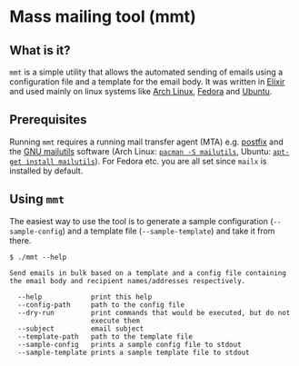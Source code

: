 # Mass mailing tool (mmt)

## What is it?
`mmt` is a simple utility that allows the automated sending of emails using a configuration file and a template for the email body.
It was written in [Elixir](http://elixir-lang.org/) and used mainly on linux systems like [Arch Linux](https://www.archlinux.org/), [Fedora](https://getfedora.org/) and [Ubuntu](http://www.ubuntu.com/).

## Prerequisites
Running `mmt` requires a running mail transfer agent (MTA) e.g. [postfix](http://www.postfix.org/) and the [GNU mailutils](https://www.gnu.org/software/mailutils/mailutils.html) software (Arch Linux: [`pacman -S mailutils`](https://www.archlinux.org/packages/?sort=&q=mailutils&maintainer=&flagged=), Ubuntu: [`apt-get install mailutils`](http://packages.ubuntu.com/search?keywords=mailutils)). For Fedora etc. you are all set since `mailx` is installed by default.

## Using `mmt`
The easiest way to use the tool is to generate a sample configuration (`--sample-config`) and a template file (`--sample-template`) and take it from there.

    $ ./mmt --help

    Send emails in bulk based on a template and a config file containing
    the email body and recipient names/addresses respectively.

      --help            print this help
      --config-path     path to the config file
      --dry-run         print commands that would be executed, but do not
                        execute them
      --subject         email subject
      --template-path   path to the template file
      --sample-config   prints a sample config file to stdout
      --sample-template prints a sample template file to stdout
